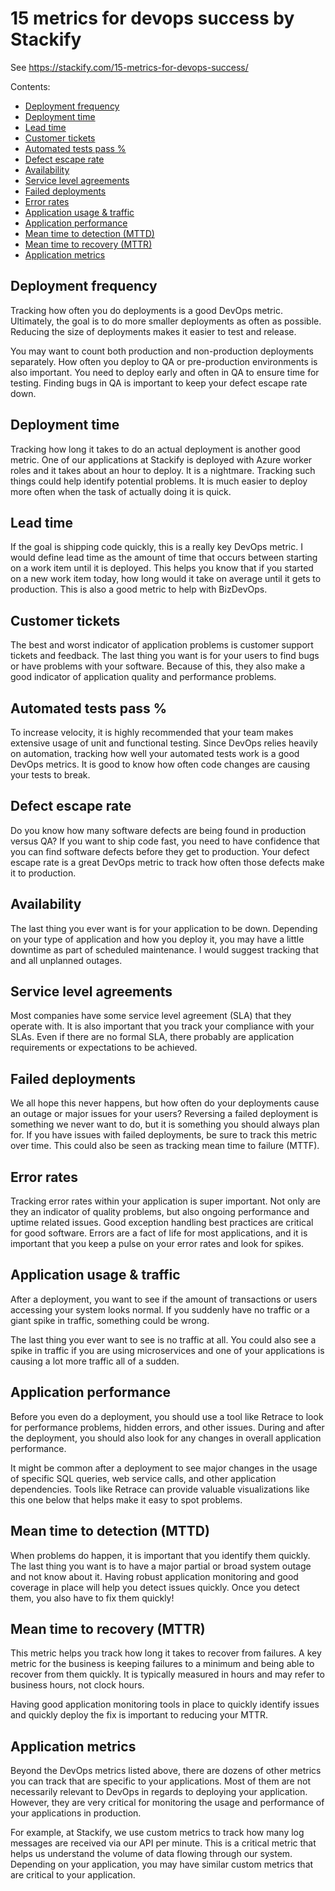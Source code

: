 # 15 metrics for devops success by Stackify

See https://stackify.com/15-metrics-for-devops-success/

Contents: 

* [Deployment frequency](#deployment-frequency)
* [Deployment time](#deployment-time)
* [Lead time](#lead-time)
* [Customer tickets](#customer-tickets)
* [Automated tests pass %](#automated-tests-pass)
* [Defect escape rate](#defect-escape-rate)
* [Availability](#availability)
* [Service level agreements](#service-level-agreements)
* [Failed deployments](#failed-deployments)
* [Error rates](#error-rates)
* [Application usage & traffic](#application-usage-traffic)
* [Application performance](#application-performance)
* [Mean time to detection (MTTD)](#mean-time-to-detection-mttd)
* [Mean time to recovery (MTTR)](#mean-time-to-recovery-mttr)
* [Application metrics](#application-metrics)


## Deployment frequency

Tracking how often you do deployments is a good DevOps metric. Ultimately, the goal is to do more smaller deployments as often as possible. Reducing the size of deployments makes it easier to test and release.

You may want to count both production and non-production deployments separately. How often you deploy to QA or pre-production environments is also important. You need to deploy early and often in QA to ensure time for testing. Finding bugs in QA is important to keep your defect escape rate down.


## Deployment time

Tracking how long it takes to do an actual deployment is another good metric. One of our applications at Stackify is deployed with Azure worker roles and it takes about an hour to deploy. It is a nightmare. Tracking such things could help identify potential problems. It is much easier to deploy more often when the task of actually doing it is quick.


## Lead time

If the goal is shipping code quickly, this is a really key DevOps metric. I would define lead time as the amount of time that occurs between starting on a work item until it is deployed. This helps you know that if you started on a new work item today, how long would it take on average until it gets to production. This is also a good metric to help with BizDevOps.


## Customer tickets

The best and worst indicator of application problems is customer support tickets and feedback. The last thing you want is for your users to find bugs or have problems with your software. Because of this, they also make a good indicator of application quality and performance problems.


## Automated tests pass %

To increase velocity, it is highly recommended that your team makes extensive usage of unit and functional testing. Since DevOps relies heavily on automation, tracking how well your automated tests work is a good DevOps metrics. It is good to know how often code changes are causing your tests to break.


## Defect escape rate

Do you know how many software defects are being found in production versus QA? If you want to ship code fast, you need to have confidence that you can find software defects before they get to production. Your defect escape rate is a great DevOps metric to track how often those defects make it to production.


## Availability

The last thing you ever want is for your application to be down. Depending on your type of application and how you deploy it, you may have a little downtime as part of scheduled maintenance. I would suggest tracking that and all unplanned outages.


## Service level agreements

Most companies have some service level agreement (SLA) that they operate with. It is also important that you track your compliance with your SLAs. Even if there are no formal SLA, there probably are application requirements or expectations to be achieved.


## Failed deployments

We all hope this never happens, but how often do your deployments cause an outage or major issues for your users? Reversing a failed deployment is something we never want to do, but it is something you should always plan for. If you have issues with failed deployments, be sure to track this metric over time. This could also be seen as tracking mean time to failure (MTTF).


## Error rates

Tracking error rates within your application is super important. Not only are they an indicator of quality problems, but also ongoing performance and uptime related issues. Good exception handling best practices are critical for good software. Errors are a fact of life for most applications, and it is important that you keep a pulse on your error rates and look for spikes.


## Application usage & traffic

After a deployment, you want to see if the amount of transactions or users accessing your system looks normal. If you suddenly have no traffic or a giant spike in traffic, something could be wrong.

The last thing you ever want to see is no traffic at all. You could also see a spike in traffic if you are using microservices and one of your applications is causing a lot more traffic all of a sudden.


## Application performance

Before you even do a deployment, you should use a tool like Retrace to look for performance problems, hidden errors, and other issues. During and after the deployment, you should also look for any changes in overall application performance.

It might be common after a deployment to see major changes in the usage of specific SQL queries, web service calls, and other application dependencies. Tools like Retrace can provide valuable visualizations like this one below that helps make it easy to spot problems.


## Mean time to detection (MTTD)

When problems do happen, it is important that you identify them quickly. The last thing you want is to have a major partial or broad system outage and not know about it. Having robust application monitoring and good coverage in place will help you detect issues quickly. Once you detect them, you also have to fix them quickly!


## Mean time to recovery (MTTR)

This metric helps you track how long it takes to recover from failures. A key metric for the business is keeping failures to a minimum and being able to recover from them quickly. It is typically measured in hours and may refer to business hours, not clock hours.

Having good application monitoring tools in place to quickly identify issues and quickly deploy the fix is important to reducing your MTTR.


## Application metrics

Beyond the DevOps metrics listed above, there are dozens of other metrics you can track that are specific to your applications. Most of them are not necessarily relevant to DevOps in regards to deploying your application. However, they are very critical for monitoring the usage and performance of your applications in production.

For example, at Stackify, we use custom metrics to track how many log messages are received via our API per minute. This is a critical metric that helps us understand the volume of data flowing through our system. Depending on your application, you may have similar custom metrics that are critical to your application.
